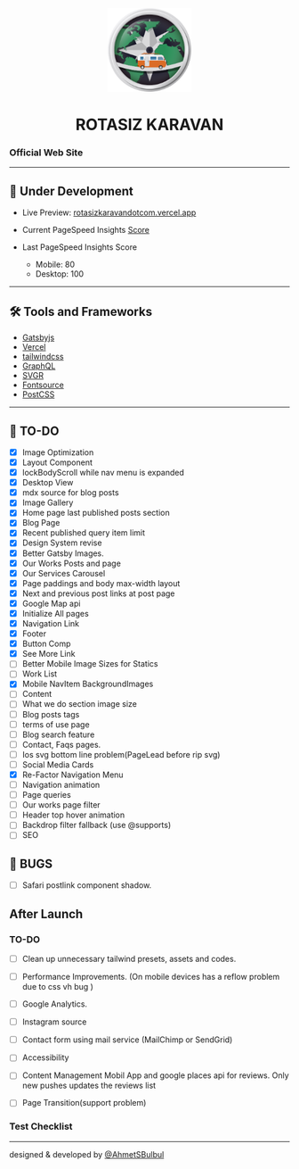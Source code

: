 <p align="center">
  <a href="https://rotasizkaravandotcom.vercel.app/">
    <img alt="Rotasiz Karavan" src="https://github.com/AhmetSBulbul/rotasizkaravandotcom/blob/main/src/images/logo-rozet.png?raw=true" width="150" />
  </a>
</p>
<h1 align="center">
  ROTASIZ KARAVAN
</h1>

### Official Web Site

---

## 🚀 Under Development

- Live Preview: [rotasizkaravandotcom.vercel.app](https://rotasizkaravandotcom.vercel.app/)

- Current PageSpeed Insights [Score](https://developers.google.com/speed/pagespeed/insights/?hl=tr&url=https%3A%2F%2Frotasizkaravandotcom.vercel.app%2F&tab=desktop)

- Last PageSpeed Insights Score
  - Mobile: 80 
  - Desktop: 100

---

## 🛠 Tools and Frameworks

- [Gatsbyjs](https://www.gatsbyjs.com/)
- [Vercel](https://vercel.com/)
- [tailwindcss](https://tailwindcss.com/)
- [GraphQL](https://graphql.org/)
- [SVGR](https://react-svgr.com/)
- [Fontsource](https://fontsource.org/)
- [PostCSS](https://postcss.org/)

---

## 📝 TO-DO 

- [x] Image Optimization
- [x] Layout Component
- [x] lockBodyScroll while nav menu is expanded
- [x] Desktop View
- [x] mdx source for blog posts
- [x] Image Gallery
- [x] Home page last published posts section
- [x] Blog Page
- [x] Recent published query item limit
- [x] Design System revise
- [x] Better Gatsby Images.
- [x] Our Works Posts and page
- [x] Our Services Carousel
- [x] Page paddings and body max-width layout
- [x] Next and previous post links at post page
- [x] Google Map api
- [x] Initialize All pages
- [x] Navigation Link
- [x] Footer
- [x] Button Comp
- [x] See More Link
- [ ] Better Mobile Image Sizes for Statics
- [ ] Work List
- [x] Mobile NavItem BackgroundImages
- [ ] Content
- [ ] What we do section image size
- [ ] Blog posts tags
- [ ] terms of use page
- [ ] Blog search feature
- [ ] Contact, Faqs pages.
- [ ] Ios svg bottom line problem(PageLead before rip svg)
- [ ] Social Media Cards
- [x] Re-Factor Navigation Menu
- [ ] Navigation animation
- [ ] Page queries
- [ ] Our works page filter
- [ ] Header top hover animation
- [ ] Backdrop filter fallback (use @supports)
- [ ] SEO

## 🐞 BUGS

- [ ] Safari postlink component shadow.

## After Launch

### TO-DO

- [ ] Clean up unnecessary tailwind presets, assets and codes.
- [ ] Performance Improvements. (On mobile devices has a reflow problem due to css vh bug )
- [ ] Google Analytics.
- [ ] Instagram source
- [ ] Contact form using mail service (MailChimp or SendGrid)
- [ ] Accessibility

- [ ] Content Management Mobil App and google places api for reviews. Only new pushes updates the reviews list
- [ ] Page Transition(support problem)


### Test Checklist


---

designed & developed by [@AhmetSBulbul](https://ahmetsafabulbul.com/)
